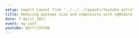```yaml
---
setup: import Layout from '../../../layouts/Youtube.astro'
title: Reducing package size and complexity with ngModule
date: 7 April 2017
event: ng-conf
youtube: Q6tfr23fS98
---
```

